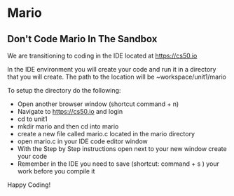 # Mario 

## Don't Code Mario In The Sandbox

We are transitioning to coding in the IDE located at https://cs50.io

In the IDE environment you will create your code and run it in a directory that you will create. 
The path to the location will be ~workspace/unit1/mario

To setup the directory do the following:

* Open another browser window (shortcut command + n)
* Navigate to https://cs50.io and login
* cd to unit1
* mkdir mario and then cd into mario
* create a new file called mario.c located in the mario directory
* open mario.c in your IDE code editor window
* With the Step by Step instructions open next to your new window create your code
* Remember in the IDE you need to save (shortcut: command + s ) your work before you compile it

Happy Coding!
